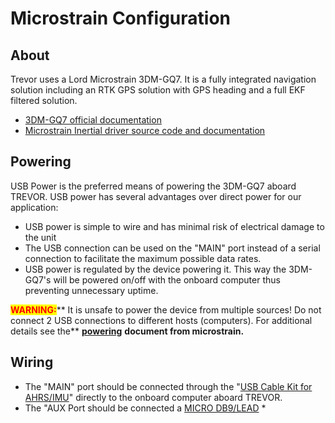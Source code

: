 # Microstrain Configuration

## About

Trevor uses a Lord Microstrain 3DM-GQ7.  It is a fully integrated navigation solution including an RTK GPS solution with GPS heading and a full EKF filtered solution.&#x20;

* [3DM-GQ7 official documentation](https://s3.amazonaws.com/files.microstrain.com/GQ7+User+Manual/Home.htm)
* [Microstrain Inertial driver source code and documentation](https://github.com/LORD-MicroStrain/microstrain\_inertial)

## Powering

USB Power is the preferred means of powering the 3DM-GQ7 aboard TREVOR.   USB power has several advantages over direct power for our application:

* USB power is simple to wire and has minimal risk of electrical damage to the unit
* The USB connection can be used on the "MAIN" port instead of a serial connection to facilitate the maximum possible data rates.
* USB power is regulated by the device powering it.   This way the 3DM-GQ7's  will be powered on/off with the onboard computer thus preventing unnecessary uptime. &#x20;

<mark style="color:red;">**WARNING:**</mark>** It is unsafe to power the device from multiple sources!  Do not connect 2 USB connections to different hosts (computers).   For additional details see the** [**powering**](https://s3.amazonaws.com/files.microstrain.com/GQ7+User+Manual/user\_manual\_content/installation/Powering.htm?Highlight=power)  **document from microstrain.** &#x20;

## Wiring

* The "MAIN" port should be connected through the  "[USB Cable Kit for AHRS/IMU](https://www.mouser.com/ProductDetail/LORD-Microstrain/USB-Cable-Kit-for-AHRS-IMU?qs=sGAEpiMZZMv0DJfhVcWlK5aFAr7S0qM3xYSZm%252BchY8P6Mfa77UUN2A%3D%3D)" directly to the onboard computer aboard TREVOR. &#x20;
* The "AUX Port should be connected a [MICRO DB9/LEAD](https://www.mouser.com/ProductDetail/LORD-Microstrain/MICRO-DB9-LEADS?qs=sGAEpiMZZMv0DJfhVcWlK5aFAr7S0qM3tjIW1RAJLPR9gbnQxPldDg%3D%3D)
  *

&#x20;
